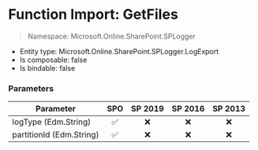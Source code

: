 # Function Import: GetFiles

> Namespace: Microsoft.Online.SharePoint.SPLogger

- Entity type: Microsoft.Online.SharePoint.SPLogger.LogExport
- Is composable: false
- Is bindable: false

### Parameters

Parameter | SPO | SP 2019 | SP 2016 | SP 2013
----------|:---:|:-------:|:-------:|:-------:
logType (Edm.String) | ✅ | ❌ | ❌ | ❌
partitionId (Edm.String) | ✅ | ❌ | ❌ | ❌